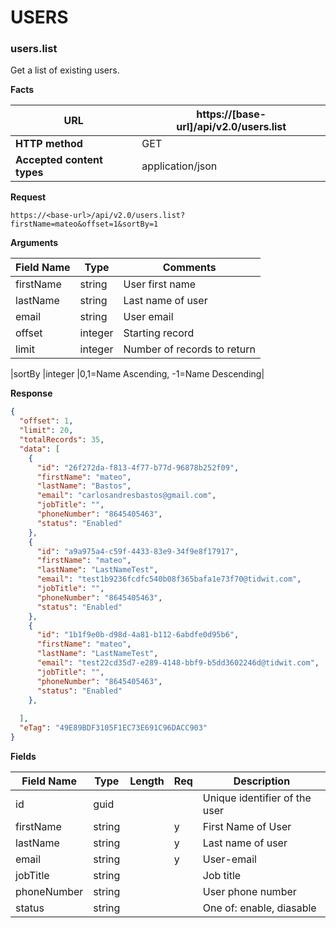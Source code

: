 ﻿**USERS**
=================

### users.list

Get a list of existing users.

**Facts**

| **URL**                    | https://[base-url]/api/v2.0/users.list |
|----------------------------|------------------|
| **HTTP method**            | GET              |
| **Accepted content types** | application/json |

**Request**

```text
https://<base-url>/api/v2.0/users.list?firstName=mateo&offset=1&sortBy=1
```

**Arguments**

| **Field Name** | **Type** |**Comments**     |
|----------------|----------|---------------- |
|firstName       |string    |User first name  |
|lastName        |string    |Last name of user|  
|email           |string    |User email       |
|offset          |integer   |Starting record  |
|limit           |integer   |Number of records to return|

|sortBy          |integer   |0,1=Name Ascending, -1=Name Descending|

**Response**

```json
{
  "offset": 1,
  "limit": 20,
  "totalRecords": 35,
  "data": [
    {
      "id": "26f272da-f813-4f77-b77d-96878b252f09",
      "firstName": "mateo",
      "lastName": "Bastos",
      "email": "carlosandresbastos@gmail.com",
      "jobTitle": "",
      "phoneNumber": "8645405463",
      "status": "Enabled"
    },
    {
      "id": "a9a975a4-c59f-4433-83e9-34f9e8f17917",
      "firstName": "mateo",
      "lastName": "LastNameTest",
      "email": "test1b9236fcdfc540b08f365bafa1e73f70@tidwit.com",
      "jobTitle": "",
      "phoneNumber": "8645405463",
      "status": "Enabled"
    },
    {
      "id": "1b1f9e0b-d98d-4a81-b112-6abdfe0d95b6",
      "firstName": "mateo",
      "lastName": "LastNameTest",
      "email": "test22cd35d7-e289-4148-bbf9-b5dd3602246d@tidwit.com",
      "jobTitle": "",
      "phoneNumber": "8645405463",
      "status": "Enabled"
    },
    
  ],
  "eTag": "49E89BDF3105F1EC73E691C96DACC903"
}

```

**Fields**

| **Field Name** | **Type** | **Length** | **Req** | **Description**                       |
|----------------|----------|------------|---------|---------------------------------------|
|id              |guid      |            |         |Unique identifier of the user          |
|firstName       |string    |            |   y     |First Name of User                     |
|lastName        |string    |            |   y     |Last name of user                      |
|email           |string    |            |   y     |User-email                             |
|jobTitle        |string    |            |         |Job title                              |
|phoneNumber     |string    |            |         |User phone number                      |
|status          |string    |            |         |One of: enable, diasable               |